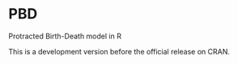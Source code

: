 # PBD
Protracted Birth-Death model in R

This is a development version before the official release on CRAN.
